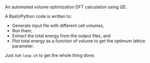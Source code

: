 An automated volume optimization DFT calculation using QE.

A Bash/Python code is written to:
  - Generate input file with different cell volumes,
  - Run them,
  - Extract the total energy from the output files, and
  - Plot total energy as a function of volume to get the optimum lattice parameter.

Just run `loop.sh` to get the whole thing done.
